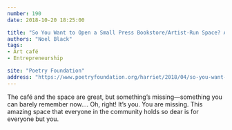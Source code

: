 ```yaml
---
number: 190
date: 2018-10-20 18:25:00

title: "So You Want to Open a Small Press Bookstore/Artist-Run Space? A Cautionary Tale"
authors: "Noel Black"
tags:
- Art café
- Entrepreneurship

site: "Poetry Foundation"
address: "https://www.poetryfoundation.org/harriet/2018/04/so-you-want-to-open-a-small-press-bookstore-artist-run-space-a-cautionary-tale"
---
```


The café and the space are great, but something’s missing—something you can barely remember now…. Oh, right! It’s you. You are missing. This amazing space that everyone in the community holds so dear is for everyone but you.
